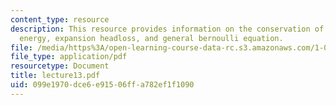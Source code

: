 ```yaml
---
content_type: resource
description: This resource provides information on the conservation of mechanical
  energy, expansion headloss, and general bernoulli equation.
file: /media/https%3A/open-learning-course-data-rc.s3.amazonaws.com/1-060-engineering-mechanics-ii-spring-2006/099e1970dce6e91506ffa782ef1f1090_lecture13.pdf
file_type: application/pdf
resourcetype: Document
title: lecture13.pdf
uid: 099e1970-dce6-e915-06ff-a782ef1f1090
---
```

